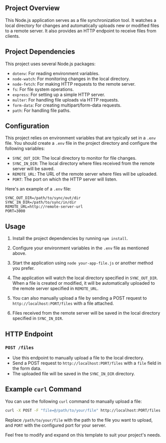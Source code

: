 ## Project Overview

This Node.js application serves as a file synchronization tool. It watches a local directory for changes and automatically uploads new or modified files to a remote server. It also provides an HTTP endpoint to receive files from clients.

## Project Dependencies

This project uses several Node.js packages:

- `dotenv`: For reading environment variables.
- `node-watch`: For monitoring changes in the local directory.
- `node-fetch`: For making HTTP requests to the remote server.
- `fs`: For file system operations.
- `express`: For setting up a simple HTTP server.
- `multer`: For handling file uploads via HTTP requests.
- `form-data`: For creating multipart/form-data requests.
- `path`: For handling file paths.

## Configuration

This project relies on environment variables that are typically set in a `.env` file. You should create a `.env` file in the project directory and configure the following variables:

- `SYNC_OUT_DIR`: The local directory to monitor for file changes.
- `SYNC_IN_DIR`: The local directory where files received from the remote server will be saved.
- `REMOTE_URL`: The URL of the remote server where files will be uploaded.
- `PORT`: The port on which the HTTP server will listen.

Here's an example of a `.env` file:

```env
SYNC_OUT_DIR=/path/to/sync/out/dir
SYNC_IN_DIR=/path/to/sync/in/dir
REMOTE_URL=http://remote-server-url
PORT=3000
```

## Usage

1. Install the project dependencies by running `npm install`.

2. Configure your environment variables in the `.env` file as mentioned above.

3. Start the application using `node your-app-file.js` or another method you prefer.

4. The application will watch the local directory specified in `SYNC_OUT_DIR`. When a file is created or modified, it will be automatically uploaded to the remote server specified in `REMOTE_URL`.

5. You can also manually upload a file by sending a POST request to `http://localhost:PORT/files` with a file attached.

6. Files received from the remote server will be saved in the local directory specified in `SYNC_IN_DIR`.

## HTTP Endpoint

### `POST /files`

- Use this endpoint to manually upload a file to the local directory.
- Send a POST request to `http://localhost:PORT/files` with a `file` field in the form data.
- The uploaded file will be saved in the `SYNC_IN_DIR` directory.

## Example `curl` Command

You can use the following `curl` command to manually upload a file:

```bash
curl -X POST -F "file=@/path/to/your/file" http://localhost:PORT/files
```

Replace `/path/to/your/file` with the path to the file you want to upload, and `PORT` with the configured port for your server.

Feel free to modify and expand on this template to suit your project's needs.
